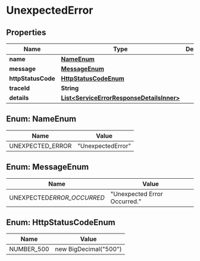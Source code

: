# UnexpectedError

## Properties

| Name               | Type                                                                                    | Description | Notes      |
| ------------------ | --------------------------------------------------------------------------------------- | ----------- | ---------- |
| **name**           | [**NameEnum**](#NameEnum)                                                               |             |            |
| **message**        | [**MessageEnum**](#MessageEnum)                                                         |             |            |
| **httpStatusCode** | [**HttpStatusCodeEnum**](#HttpStatusCodeEnum)                                           |             |            |
| **traceId**        | **String**                                                                              |             |            |
| **details**        | [**List&lt;ServiceErrorResponseDetailsInner&gt;**](ServiceErrorResponseDetailsInner.md) |             | [optional] |

## Enum: NameEnum

| Name             | Value                       |
| ---------------- | --------------------------- |
| UNEXPECTED_ERROR | &quot;UnexpectedError&quot; |

## Enum: MessageEnum

| Name                       | Value                                  |
| -------------------------- | -------------------------------------- |
| UNEXPECTED*ERROR_OCCURRED* | &quot;Unexpected Error Occurred.&quot; |

## Enum: HttpStatusCodeEnum

| Name       | Value                           |
| ---------- | ------------------------------- |
| NUMBER_500 | new BigDecimal(&quot;500&quot;) |
